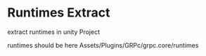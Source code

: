 # Runtimes Extract

extract runtimes in unity Project

runtimes should be here Assets/Plugins/GRPc/grpc.core/runtimes
